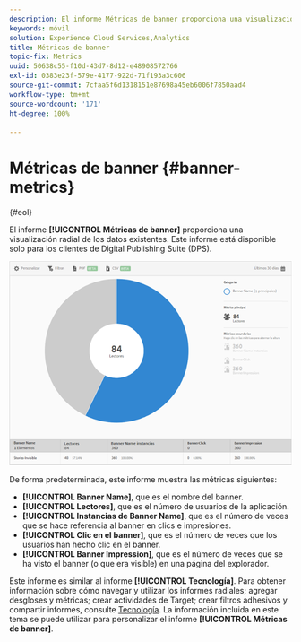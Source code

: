 ```yaml
---
description: El informe Métricas de banner proporciona una visualización de destello solar de los datos existentes. Este informe está disponible solo para los clientes de Digital Publishing Suite (DPS).
keywords: móvil
solution: Experience Cloud Services,Analytics
title: Métricas de banner
topic-fix: Metrics
uuid: 50638c55-f10d-43d7-8d12-e48908572766
exl-id: 0383e23f-579e-4177-922d-71f193a3c606
source-git-commit: 7cfaa5f6d1318151e87698a45eb6006f7850aad4
workflow-type: tm+mt
source-wordcount: '171'
ht-degree: 100%

---
```


# Métricas de banner {#banner-metrics}

{#eol}

El informe **[!UICONTROL Métricas de banner]** proporciona una visualización radial de los datos existentes. Este informe está disponible solo para los clientes de Digital Publishing Suite (DPS).

![](assets/dps_banner_name.png)

De forma predeterminada, este informe muestra las métricas siguientes:

* **[!UICONTROL Banner Name]**, que es el nombre del banner.
* **[!UICONTROL Lectores]**, que es el número de usuarios de la aplicación.
* **[!UICONTROL Instancias de Banner Name]**, que es el número de veces que se hace referencia al banner en clics e impresiones.
* **[!UICONTROL Clic en el banner]**, que es el número de veces que los usuarios han hecho clic en el banner.
* **[!UICONTROL Banner Impression]**, que es el número de veces que se ha visto el banner (o que era visible) en una página del explorador.

Este informe es similar al informe **[!UICONTROL Tecnología]**. Para obtener información sobre cómo navegar y utilizar los informes radiales; agregar desgloses y métricas; crear actividades de Target; crear filtros adhesivos y compartir informes, consulte [Tecnología](/help/using/usage/reports-technology.md). La información incluida en este tema se puede utilizar para personalizar el informe **[!UICONTROL Métricas de banner]**.
